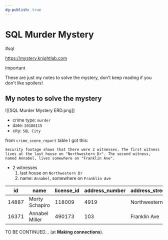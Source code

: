 ```yaml
---
dg-publish: true
---
```

# SQL Murder Mystery

#sql 

<https://mystery.knightlab.com>

> [!important]
> These are just my notes to solve the mystery, don't keep reading if you don't like spoilers!

## My notes to solve the mystery

![[SQL Murder Mystery ERD.png]]

- crime type: `murder`
- date: `20180115`
- city: `SQL City`

from `crime_scene_report` table I got this:
```
Security footage shows that there were 2 witnesses. The first witness lives at the last house on "Northwestern Dr". The second witness, named Annabel, lives somewhere on "Franklin Ave".
```

- 2 witnesses
    1. last house on `Northwestern Dr`
    2. name: `Annabel`, somewhere on `Franklin Ave`

| id    | name           | license_id | address_number | address_street_name | ssn       |
| ----- | -------------- | ---------- | -------------- | ------------------- | --------- |
| 14887 | Morty Schapiro | 118009     | 4919           | Northwestern Dr     | 111564949 | 
| 16371 | Annabel Miller | 490173     | 103            | Franklin Ave        | 318771143 |

TO BE CONTINUED... (at **Making connections**).

